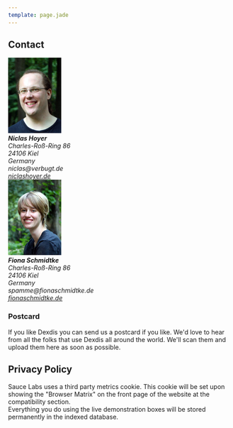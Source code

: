 ```yaml
---
template: page.jade
---
```


## Contact

<div class="row">
<div class="col-sm-2 col-xs-3">
	<img src="niclas.jpg" alt="Niclas Hoyer" class="img-thumbnail">
</div>
<div class="col-sm-4 col-xs-9">
<address>
	<strong>Niclas Hoyer</strong><br>
	Charles-Roß-Ring 86<br>
	24106 Kiel<br>
	Germany<br>
	niclas@verbugt.de<br>
	<a href="http://niclashoyer.de">niclashoyer.de</a>
</address>
</div>
<div class="clearfix visible-xs"></div>
<div class="col-sm-2 col-xs-3">
	<img src="fiona.jpg" alt="Fiona Schmidtke" class="img-thumbnail">
</div>
<div class="col-sm-4 col-xs-9">
<address>
	<strong>Fiona Schmidtke</strong><br>
	Charles-Roß-Ring 86<br>
	24106 Kiel<br>
	Germany<br>
	spamme@fionaschmidtke.de<br>
	<a href="http://fionaschmidtke.de">fionaschmidtke.de</a>
</address>
</div>
</div>

<div class="row">
<div class="col-xs-12">
	<h3 id="postcard">Postcard</h3>
</div>
</div>
<div class="row">
<div class="col-xs-8 col-sm-6">
If you like Dexdis you can send us a postcard if you like. We'd love to hear
from all the folks that use Dexdis all around the world. We'll scan them and
upload them here as soon as possible.
</div>
<div class="col-xs-4 col-sm-6">
<span class="icon-envelope-alt icon-4x"></span>
</div>
</div>

<div class="row">
<div class="col-xs-12">
<h2 id="privacy">Privacy Policy</h2>
Sauce Labs uses a third party metrics cookie. This cookie will be set upon
showing the "Browser Matrix" on the front page of the website at the
compatibility section.<br>
Everything you do using the live demonstration boxes will be stored permanently
in the indexed database.
</div>
</div>
